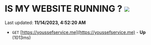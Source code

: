 # IS MY WEBSITE RUNNING ? [![](https://img.shields.io/static/v1?label=Sponsor&message=%E2%9D%A4&logo=GitHub&color=%23fe8e86)](https://github.com/sponsors/<username>)

Last updated: **11/14/2023, 4:52:20 AM**

- `GET` [https://youssefservice.me](https://youssefservice.me) - **Up** (1013ms)
